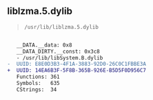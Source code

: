 ## liblzma.5.dylib

> `/usr/lib/liblzma.5.dylib`

```diff

   __DATA.__data: 0x8
   __DATA_DIRTY.__const: 0x3c8
   - /usr/lib/libSystem.B.dylib
-  UUID: E8E0D3B3-4F1A-3883-92D0-26C0C1FBBE3A
+  UUID: 14EA6B3F-5F8B-365B-926E-B5D5F0D956C7
   Functions: 361
   Symbols:   635
   CStrings:  34

```

